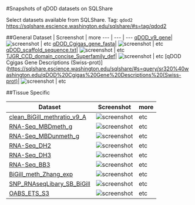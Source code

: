 #Snapshots of qDOD datasets on SQLShare

Select datasets available from SQLShare. Tag: `qdod2`    
<https://sqlshare.escience.washington.edu/sqlshare/#s=tag/qdod2>

##General
Dataset | Screenshot | more
--- | --- | ---
[qDOD_v9_gene](https://sqlshare.escience.washington.edu/sqlshare/#s=query/sr320%40washington.edu/qDOD_v9_gene)| ![screenshot](http://eagle.fish.washington.edu/cnidarian/skitch/SQLShare_-_View_Query_1875ED4C.png) | etc
[qDOD_Cgigas_gene_fasta](https://sqlshare.escience.washington.edu/sqlshare/#s=query/sr320%40washington.edu/qDOD_Cgigas_gene_fasta)| ![screenshot](http://eagle.fish.washington.edu/cnidarian/skitch/SQLShare_-_View_Query_1875F5A6.png) | etc
[qDOD_scaffold_sequence.txt](https://sqlshare.escience.washington.edu/sqlshare/#s=query/sr320%40washington.edu/qDOD_scaffold_sequence.txt)| ![screenshot](http://eagle.fish.washington.edu/cnidarian/skitch/SQLShare_-_View_Query_1875F023.png) | etc
[TJGR_CCD_domain_concise_Superfamily_def](https://sqlshare.escience.washington.edu/sqlshare/#s=query/sr320%40washington.edu/TJGR_CCD_domain_concise_Superfamily_def)| ![screenshot](http://eagle.fish.washington.edu/cnidarian/skitch/SQLShare_-_View_Query_1875F135.png) | etc
[qDOD Cgigas Gene Descriptions (Swiss-prot)](https://sqlshare.escience.washington.edu/sqlshare/#s=query/sr320%40washington.edu/qDOD%20Cgigas%20Gene%20Descriptions%20(Swiss-prot)| ![screenshot](http://eagle.fish.washington.edu/cnidarian/skitch/SQLShare_-_View_Query_1875F4FE.png) | etc



##Tissue Specific

Dataset | Screenshot | more
--- | --- | ---
[clean_BiGill_methratio_v9_A](https://sqlshare.escience.washington.edu/sqlshare/#s=query/sr320%40washington.edu/clean_BiGill_methratio_v9_A)| ![screenshot](http://eagle.fish.washington.edu/cnidarian/skitch/SQLShare_-_View_Query_1875F0AE.png) | etc
[RNA-Seq_MBDmeth_g](https://sqlshare.escience.washington.edu/sqlshare/#s=query/sr320%40washington.edu/RNA-Seq_MBDmeth_g)| ![screenshot](http://eagle.fish.washington.edu/cnidarian/skitch/SQLShare_-_View_Query_187606F3.png) | etc
[RNA-Seq_MBDunmeth_g](https://sqlshare.escience.washington.edu/sqlshare/#s=query/sr320%40washington.edu/RNA-Seq_MBDunmeth_g)| ![screenshot](http://eagle.fish.washington.edu/cnidarian/skitch/SQLShare_-_View_Query_187605FC.png) | etc
[RNA-Seq_DH2](https://sqlshare.escience.washington.edu/sqlshare/#s=query/sr320%40washington.edu/RNA-Seq_DH2)| ![screenshot](http://eagle.fish.washington.edu/cnidarian/skitch/SQLShare_-_View_Query_18760674.png) | etc
[RNA-Seq_DH3](https://sqlshare.escience.washington.edu/sqlshare/#s=query/sr320%40washington.edu/RNA-Seq_DH3)| ![screenshot](http://eagle.fish.washington.edu/cnidarian/skitch/SQLShare_-_View_Query_187607A3.png) | etc
[RNA-Seq_BB3](https://sqlshare.escience.washington.edu/sqlshare/#s=query/sr320%40washington.edu/RNA-Seq_BB3)| ![screenshot](http://eagle.fish.washington.edu/cnidarian/skitch/SQLShare_-_View_Query_187606B9.png) | etc
[BiGill_meth_Zhang_exp](https://sqlshare.escience.washington.edu/sqlshare/#s=query/sr320%40washington.edu/BiGill_meth_Zhang_exp)| ![screenshot](http://eagle.fish.washington.edu/cnidarian/skitch/SQLShare_-_View_Query_18760809.png) | etc
[SNP_RNAseqLibary_SB_BiGill](https://sqlshare.escience.washington.edu/sqlshare/#s=query/sr320%40washington.edu/SNP_RNAseqLibary_SB_BiGill)| ![screenshot](http://eagle.fish.washington.edu/cnidarian/skitch/SQLShare_-_View_Query_1876086C.png) | etc
[OABS_ETS_S3](https://sqlshare.escience.washington.edu/sqlshare/#s=query/sr320%40washington.edu/OABS_ETS_S3)| ![screenshot](http://eagle.fish.washington.edu/cnidarian/skitch/SQLShare_-_View_Query_18760C01.png) | etc

